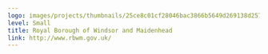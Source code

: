```yaml
---
logo: images/projects/thumbnails/25ce8c01cf28046bac3866b5649d269138d257a4.png.150x50_q85.png
level: Small
title: Royal Borough of Windsor and Maidenhead
link: http://www.rbwm.gov.uk/
---
```


